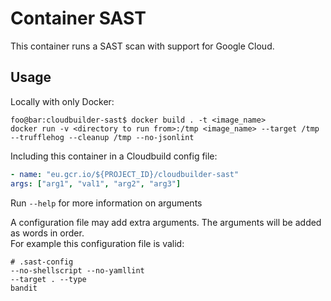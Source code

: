 # Container SAST

This container runs a SAST scan with support for Google Cloud.

## Usage
Locally with only Docker: 
```shell script
foo@bar:cloudbuilder-sast$ docker build . -t <image_name>
docker run -v <directory to run from>:/tmp <image_name> --target /tmp --trufflehog --cleanup /tmp --no-jsonlint
```
Including this container in a Cloudbuild config file:
```yaml
- name: "eu.gcr.io/${PROJECT_ID}/cloudbuilder-sast"
args: ["arg1", "val1", "arg2", "arg3"]
```

Run ```--help``` for more information on arguments

A configuration file may add extra arguments. The arguments will be added as words in order.  
For example this configuration file is valid:
```shell script
# .sast-config
--no-shellscript --no-yamllint
--target . --type
bandit
```